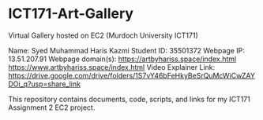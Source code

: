 # ICT171-Art-Gallery
Virtual Gallery hosted on EC2 (Murdoch University ICT171)

Name: Syed Muhammad Haris Kazmi
Student ID: 35501372
Webpage IP: 13.51.207.91
Webpage domain(s): https://artbyhariss.space/index.html https://www.artbyhariss.space/index.html 
Video Explainer Link: https://drive.google.com/drive/folders/1S7vY46bFeHkyBeSrQuMcWiCwZAYDOi_q?usp=share_link

This repository contains documents, code, scripts, and links for my ICT171 Assignment 2 EC2 project.
